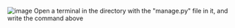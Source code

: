 ![image](https://github.com/user-attachments/assets/6737d714-3dab-4052-86ce-7f5081d93764)
Open a terminal in the directory with the "manage.py" file in it, and write the command above

